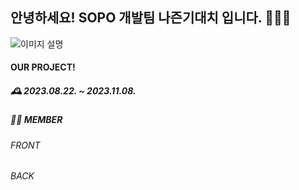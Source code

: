 ## 안녕하세요! SOPO 개발팀 나즌기대치 입니다.  🙋🏻‍♂️
<img src="https://ifh.cc/g/LHmJMc.jpg" alt="이미지 설명">

#### OUR PROJECT! 

##### 🕰️ 2023.08.22. ~ 2023.11.08.

##### 🧑‍💻 MEMBER
###### FRONT 
###### BACK 

